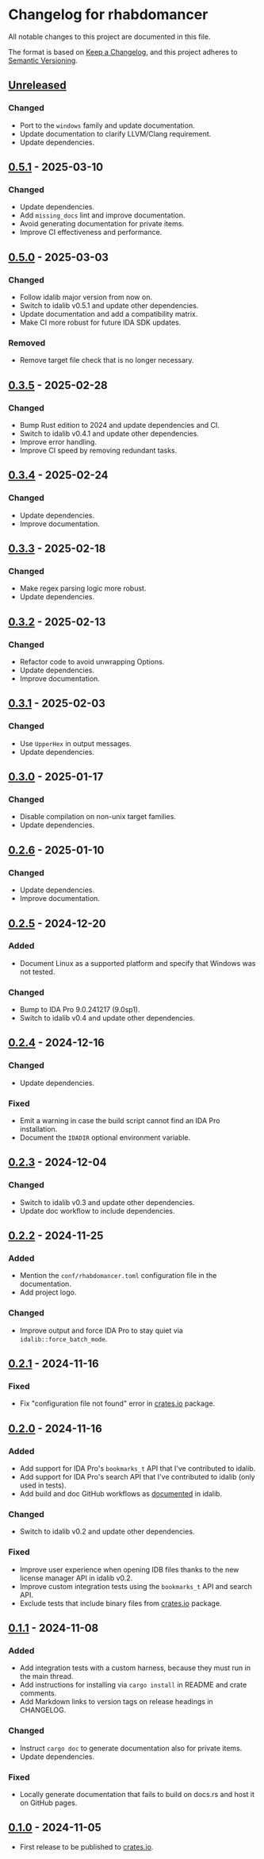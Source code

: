 # Changelog for rhabdomancer

All notable changes to this project are documented in this file.

The format is based on [Keep a Changelog](https://keepachangelog.com/en/1.1.0/),
and this project adheres to [Semantic Versioning](https://semver.org/spec/v2.0.0.html).

## [Unreleased]

### Changed

* Port to the `windows` family and update documentation.
* Update documentation to clarify LLVM/Clang requirement.
* Update dependencies.

## [0.5.1] - 2025-03-10

### Changed

* Update dependencies.
* Add `missing_docs` lint and improve documentation.
* Avoid generating documentation for private items.
* Improve CI effectiveness and performance.

## [0.5.0] - 2025-03-03

### Changed

* Follow idalib major version from now on.
* Switch to idalib v0.5.1 and update other dependencies.
* Update documentation and add a compatibility matrix.
* Make CI more robust for future IDA SDK updates.

### Removed

* Remove target file check that is no longer necessary.

## [0.3.5] - 2025-02-28

### Changed

* Bump Rust edition to 2024 and update dependencies and CI.
* Switch to idalib v0.4.1 and update other dependencies.
* Improve error handling.
* Improve CI speed by removing redundant tasks.

## [0.3.4] - 2025-02-24

### Changed

* Update dependencies.
* Improve documentation.

## [0.3.3] - 2025-02-18

### Changed

* Make regex parsing logic more robust.
* Update dependencies.

## [0.3.2] - 2025-02-13

### Changed

* Refactor code to avoid unwrapping Options.
* Update dependencies.
* Improve documentation.

## [0.3.1] - 2025-02-03

### Changed

* Use `UpperHex` in output messages.
* Update dependencies.

## [0.3.0] - 2025-01-17

### Changed

* Disable compilation on non-unix target families.
* Update dependencies.

## [0.2.6] - 2025-01-10

### Changed

* Update dependencies.
* Improve documentation.

## [0.2.5] - 2024-12-20

### Added

* Document Linux as a supported platform and specify that Windows was not tested.

### Changed

* Bump to IDA Pro 9.0.241217 (9.0sp1).
* Switch to idalib v0.4 and update other dependencies.

## [0.2.4] - 2024-12-16

### Changed

* Update dependencies.

### Fixed

* Emit a warning in case the build script cannot find an IDA Pro installation.
* Document the `IDADIR` optional environment variable.

## [0.2.3] - 2024-12-04

### Changed

* Switch to idalib v0.3 and update other dependencies.
* Update doc workflow to include dependencies.

## [0.2.2] - 2024-11-25

### Added

* Mention the `conf/rhabdomancer.toml` configuration file in the documentation.
* Add project logo.

### Changed

* Improve output and force IDA Pro to stay quiet via `idalib::force_batch_mode`.

## [0.2.1] - 2024-11-16

### Fixed

* Fix "configuration file not found" error in [crates.io](https://crates.io/) package.

## [0.2.0] - 2024-11-16

### Added

* Add support for IDA Pro's `bookmarks_t` API that I've contributed to idalib.
* Add support for IDA Pro's search API that I've contributed to idalib (only used in tests).
* Add build and doc GitHub workflows as [documented](https://github.com/binarly-io/idalib/blob/master/GITHUB-ACTIONS.md)
  in idalib.

### Changed

* Switch to idalib v0.2 and update other dependencies.

### Fixed

* Improve user experience when opening IDB files thanks to the new license manager API in idalib v0.2.
* Improve custom integration tests using the `bookmarks_t` API and search API.
* Exclude tests that include binary files from [crates.io](https://crates.io/) package.

## [0.1.1] - 2024-11-08

### Added

* Add integration tests with a custom harness, because they must run in the main thread.
* Add instructions for installing via `cargo install` in README and crate comments.
* Add Markdown links to version tags on release headings in CHANGELOG.

### Changed

* Instruct `cargo doc` to generate documentation also for private items.
* Update dependencies.

### Fixed

* Locally generate documentation that fails to build on docs.rs and host it on GitHub pages.

## [0.1.0] - 2024-11-05

* First release to be published to [crates.io](https://crates.io/).

[unreleased]: https://github.com/0xdea/rhabdomancer/compare/v0.5.1...HEAD

[0.5.1]: https://github.com/0xdea/rhabdomancer/compare/v0.5.0...v0.5.1

[0.5.0]: https://github.com/0xdea/rhabdomancer/compare/v0.3.5...v0.5.0

[0.3.5]: https://github.com/0xdea/rhabdomancer/compare/v0.3.4...v0.3.5

[0.3.4]: https://github.com/0xdea/rhabdomancer/compare/v0.3.3...v0.3.4

[0.3.3]: https://github.com/0xdea/rhabdomancer/compare/v0.3.2...v0.3.3

[0.3.2]: https://github.com/0xdea/rhabdomancer/compare/v0.3.1...v0.3.2

[0.3.1]: https://github.com/0xdea/rhabdomancer/compare/v0.3.0...v0.3.1

[0.3.0]: https://github.com/0xdea/rhabdomancer/compare/v0.2.6...v0.3.0

[0.2.6]: https://github.com/0xdea/rhabdomancer/compare/v0.2.5...v0.2.6

[0.2.5]: https://github.com/0xdea/rhabdomancer/compare/v0.2.4...v0.2.5

[0.2.4]: https://github.com/0xdea/rhabdomancer/compare/v0.2.3...v0.2.4

[0.2.3]: https://github.com/0xdea/rhabdomancer/compare/v0.2.2...v0.2.3

[0.2.2]: https://github.com/0xdea/rhabdomancer/compare/v0.2.1...v0.2.2

[0.2.1]: https://github.com/0xdea/rhabdomancer/compare/v0.2.0...v0.2.1

[0.2.0]: https://github.com/0xdea/rhabdomancer/compare/v0.1.1...v0.2.0

[0.1.1]: https://github.com/0xdea/rhabdomancer/compare/v0.1.0...v0.1.1

[0.1.0]: https://github.com/0xdea/rhabdomancer/releases/tag/v0.1.0
